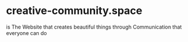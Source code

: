 # creative-community.space
is The Website that creates beautiful things through Communication that everyone can do
